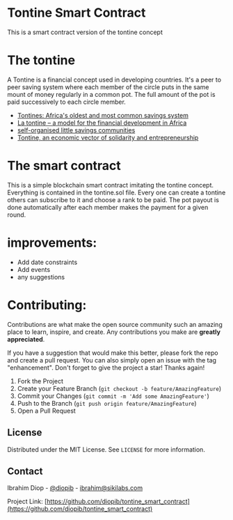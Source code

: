 # Tontine Smart Contract
This is a smart contract version of the tontine concept


# The tontine
A Tontine is a financial concept used in developing countries. It's a peer to peer saving system where each member of the circle puts in the same mount of money regularly in
a common pot. The full amount of the pot is paid successively to each circle member. 

- [Tontines: Africa's oldest and most common savings system](https://www.cnn.com/videos/world/2018/09/05/marketplace-africa-tontines-mobile-technology-digital-age-vision-a.cnn)
- [La tontine – a model for the financial development in Africa](http://www.africapartners.eu/la-tontine-a-model-for-the-financial-development-in-africa/)
- [self-organised little savings communities](https://www.dandc.eu/en/article/self-organised-savings-communities-tontines-are-example-economic-social-and-cultural)
- [Tontine, an economic vector of solidarity and entrepreneurship](http://www.institutafriquemonde.org/index.php/en/2019/01/25/tontine-an-economic-vector-of-solidarity-and-entrepreneurship/)

# The smart contract
This is a simple blockchain smart contract imitating the tontine concept. Everything is contained in the tontine.sol file. 
Every one can create a tontine others can subscribe to it and choose a rank to be paid. The pot payout is done automatically after each member makes the payment for a given round.

# improvements:
- Add date constraints
- Add events
- any suggestions

# Contributing:
Contributions are what make the open source community such an amazing place to learn, inspire, and create. Any contributions you make are **greatly appreciated**.

If you have a suggestion that would make this better, please fork the repo and create a pull request. You can also simply open an issue with the tag "enhancement".
Don't forget to give the project a star! Thanks again!

1. Fork the Project
2. Create your Feature Branch (`git checkout -b feature/AmazingFeature`)
3. Commit your Changes (`git commit -m 'Add some AmazingFeature'`)
4. Push to the Branch (`git push origin feature/AmazingFeature`)
5. Open a Pull Request

## License

Distributed under the MIT License. See `LICENSE` for more information.

## Contact

Ibrahim Diop - [@diopib](https://twitter.com/diopib) - ibrahim@sikilabs.com

Project Link: [https://github.com/diopib/tontine_smart_contract](https://github.com/diopib/tontine_smart_contract)